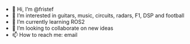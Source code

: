 - 👋 Hi, I’m @fristef
- 👀 I’m interested in guitars, music, circuits, radars, F1, DSP and football
- 🌱 I’m currently learning ROS2
- 💞️ I’m looking to collaborate on new ideas
- 📫 How to reach me: email

<!---
fristef/fristef is a ✨ special ✨ repository because its `README.md` (this file) appears on your GitHub profile.
You can click the Preview link to take a look at your changes.
--->
